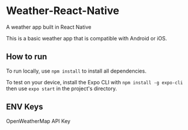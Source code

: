 # Weather-React-Native
A weather app built in React Native

This is a basic weather app that is compatible with Android or iOS. 

## How to run
To run locally, use `npm install` to install all dependencies. 

To test on your device, install the Expo CLI with `npm install -g expo-cli` then use `expo start` in the project's directory.

## ENV Keys
OpenWeatherMap API Key
